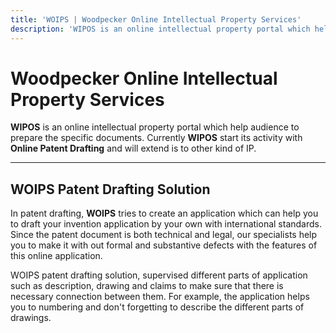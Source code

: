 ```yaml
---
title: 'WOIPS | Woodpecker Online Intellectual Property Services'
description: 'WIPOS is an online intellectual property portal which help users to prepare the specific documents such az patent.'
---
```


# Woodpecker Online Intellectual Property Services
**WIPOS** is an online intellectual property portal which help audience to prepare the specific documents. Currently **WIPOS** start its activity with **Online Patent Drafting** and will extend is to other kind of IP.

------------

## WOIPS Patent Drafting Solution
In patent drafting, **WOIPS** tries to create an application which can help you to draft your invention application by your own with international standards. Since the patent document is both technical and legal, our specialists help you to make it with out formal and substantive defects with the features of this online application.

WOIPS patent drafting solution, supervised different parts of application such as description, drawing and claims to make sure that there is necessary connection between them. For example, the application helps you to numbering and don't forgetting to describe the different parts of drawings.

